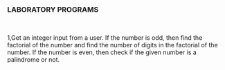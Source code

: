 <h3>LABORATORY PROGRAMS</h3><br>
<p>1,Get an integer input from a user. If the number is odd, then find the factorial of the number and find the number of digits in the factorial of the number.
If the number is even, then check if the given number is a palindrome or not.</p>



